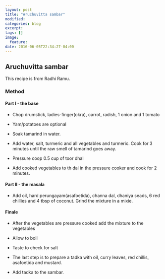 ```yaml
---
layout: post
title: "Aruchuvitta sambar"
modified:
categories: blog
excerpt:
tags: []
image:
  feature:
date: 2016-06-05T22:34:27-04:00
---
```

## Aruchuvitta sambar

This recipe is from Radhi Ramu.

### Method

#### Part I - the base

- Chop drumstick, ladies-finger(okra), carrot, radish, 1 onion and 1 tomato

- Yam/potatoes are optional

- Soak tamarind in water.

- Add water, salt, turmeric and all vegetables and turmeric. Cook for 3 minutes
until the raw smell of tamarind goes away.

- Pressure coop 0.5 cup of toor dhal

- Add cooked vegetables to th dal in the pressure cooker and cook for 2 minutes.

#### Part II - the masala

- Add oil, hard perungayam(asafoetida), channa dal, dhaniya seads, 6 red chillies
and 4 tbsp of coconut. Grind the mixture in a mixie.

#### Finale

- After the vegetables are pressure cooked add the mixture to the vegetables

- Allow to boil

- Taste to check for salt

- The last step is to prepare a tadka with oil, curry leaves, red chillis, asafoetida and mustard.

- Add tadka to the sambar.
